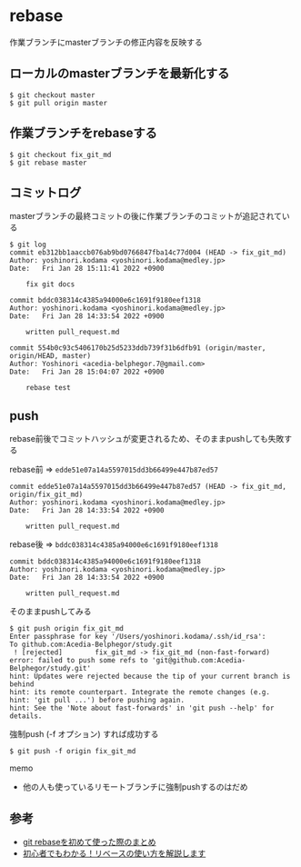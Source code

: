 # rebase

作業ブランチにmasterブランチの修正内容を反映する

## ローカルのmasterブランチを最新化する
```
$ git checkout master
$ git pull origin master
```

## 作業ブランチをrebaseする
```
$ git checkout fix_git_md
$ git rebase master
```

## コミットログ
masterブランチの最終コミットの後に作業ブランチのコミットが追記されている
```
$ git log
commit eb312bb1aaccb076ab9bd0766847fba14c77d004 (HEAD -> fix_git_md)
Author: yoshinori.kodama <yoshinori.kodama@medley.jp>
Date:   Fri Jan 28 15:11:41 2022 +0900

    fix git docs

commit bddc038314c4385a94000e6c1691f9180eef1318
Author: yoshinori.kodama <yoshinori.kodama@medley.jp>
Date:   Fri Jan 28 14:33:54 2022 +0900

    written pull_request.md

commit 554b0c93c5406170b25d5233ddb739f31b6dfb91 (origin/master, origin/HEAD, master)
Author: Yoshinori <acedia-belphegor.7@gmail.com>
Date:   Fri Jan 28 15:04:07 2022 +0900

    rebase test
```

## push

rebase前後でコミットハッシュが変更されるため、そのままpushしても失敗する

rebase前 => `edde51e07a14a5597015dd3b66499e447b87ed57`
```
commit edde51e07a14a5597015dd3b66499e447b87ed57 (HEAD -> fix_git_md, origin/fix_git_md)
Author: yoshinori.kodama <yoshinori.kodama@medley.jp>
Date:   Fri Jan 28 14:33:54 2022 +0900

    written pull_request.md
```
rebase後 => `bddc038314c4385a94000e6c1691f9180eef1318`
```
commit bddc038314c4385a94000e6c1691f9180eef1318
Author: yoshinori.kodama <yoshinori.kodama@medley.jp>
Date:   Fri Jan 28 14:33:54 2022 +0900

    written pull_request.md
```
そのままpushしてみる
```
$ git push origin fix_git_md
Enter passphrase for key '/Users/yoshinori.kodama/.ssh/id_rsa': 
To github.com:Acedia-Belphegor/study.git
 ! [rejected]        fix_git_md -> fix_git_md (non-fast-forward)
error: failed to push some refs to 'git@github.com:Acedia-Belphegor/study.git'
hint: Updates were rejected because the tip of your current branch is behind
hint: its remote counterpart. Integrate the remote changes (e.g.
hint: 'git pull ...') before pushing again.
hint: See the 'Note about fast-forwards' in 'git push --help' for details.
```
強制push (-f オプション) すれば成功する
```
$ git push -f origin fix_git_md
```

memo
- 他の人も使っているリモートブランチに強制pushするのはだめ

## 参考
- [git rebaseを初めて使った際のまとめ](https://qiita.com/310ma3/items/e0ec74b47c6c219f2a8b)
- [初心者でもわかる！リベースの使い方を解説します](https://liginc.co.jp/web/tool/79390)

